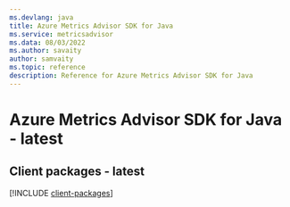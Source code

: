 ```yaml
---
ms.devlang: java
title: Azure Metrics Advisor SDK for Java
ms.service: metricsadvisor
ms.data: 08/03/2022
ms.author: savaity
author: samvaity
ms.topic: reference
description: Reference for Azure Metrics Advisor SDK for Java
---
```

# Azure Metrics Advisor SDK for Java - latest

## Client packages - latest
[!INCLUDE [client-packages](metrics-advisor-client-index.md)]